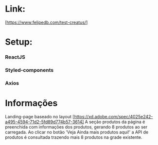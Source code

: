 # Link: 
[https://www.felipedb.com/test-creatus/]
# Setup: 
### ReactJS
### Styled-components
### Axios

# Informações
Landing-page baseado no layout [https://xd.adobe.com/spec/4025e242-a495-4594-71d2-5fd89d774b57-3614]
A seção produtos da página é preenchida com informações dos produtos, gerando 8 produtos ao ser carregada. 
Ao clicar no botão 'Veja Ainda mais produtos aqui!' a API de produtos é consultada trazendo mais 8 produtos na grade existente.
